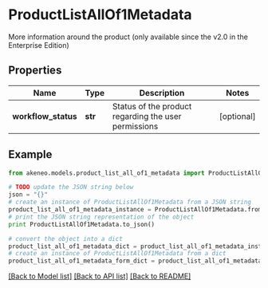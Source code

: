 # ProductListAllOf1Metadata

More information around the product (only available since the v2.0 in the Enterprise Edition)

## Properties
Name | Type | Description | Notes
------------ | ------------- | ------------- | -------------
**workflow_status** | **str** | Status of the product regarding the user permissions | [optional] 

## Example

```python
from akeneo.models.product_list_all_of1_metadata import ProductListAllOf1Metadata

# TODO update the JSON string below
json = "{}"
# create an instance of ProductListAllOf1Metadata from a JSON string
product_list_all_of1_metadata_instance = ProductListAllOf1Metadata.from_json(json)
# print the JSON string representation of the object
print ProductListAllOf1Metadata.to_json()

# convert the object into a dict
product_list_all_of1_metadata_dict = product_list_all_of1_metadata_instance.to_dict()
# create an instance of ProductListAllOf1Metadata from a dict
product_list_all_of1_metadata_form_dict = product_list_all_of1_metadata.from_dict(product_list_all_of1_metadata_dict)
```
[[Back to Model list]](../README.md#documentation-for-models) [[Back to API list]](../README.md#documentation-for-api-endpoints) [[Back to README]](../README.md)


